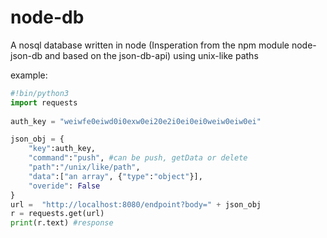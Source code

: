 # node-db
A nosql database written in node (Insperation from the npm module node-json-db and based on the json-db-api)
using unix-like paths

example:
```python
#!bin/python3
import requests
   
auth_key = "weiwfe0eiwd0i0exw0ei20e2i0ei0ei0weiw0eiw0ei"

json_obj = {
    "key":auth_key,
    "command":"push", #can be push, getData or delete 
    "path":"/unix/like/path",
    "data":["an array", {"type":"object"}],
    "overide": False 
}
url =  "http://localhost:8080/endpoint?body=" + json_obj
r = requests.get(url)
print(r.text) #response
```